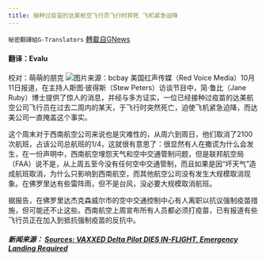 ```yaml
---
title: 接种过疫苗的达美航空飞行员飞行时猝死 飞机紧急迫降
---
```

`秘密翻譯組G-Translators` [轉載自GNews](https://gnews.org/zh-hans/1590310/)

#### 翻译：Evalu
校对：萌萌的朋克
![](https://assets.gnews.org/wp-content/uploads/2021/10/2-54.jpg)图片来源：bcbay
美国红声传媒（Red Voice Media）10月11日报道，在主持人斯图·彼得斯（Stew Peters）访谈节目中，简·鲁比（Jane Ruby）博士提供了惊人的消息，并经与多方证实，一位已经接种过疫苗的达美航空公司飞行员在过去二周内的某天，于飞行时突然死亡，迫使飞机紧急迫降，而达美公司一直掩盖这个事实。

这个周末对于西南航空公司来说也是灾难性的，从周六到周日，他们取消了2100次航班，占该公司总航班的1/4，这就很有意思了：很显然有人在撒谎为什么会发生，在一份声明中，西南航空埋怨天气和空中交通管制问题，但是联邦航空局（FAA）说不是，从上周五至今没有任何空中交通管制，而且如果是因“坏天气”造成航班取消，为什么只影响到西南航空，而其他航空公司没有发生大规模取消现象。在佛罗里达有些雷阵雨，但不是台风，没必要大规模取消航班。

据报告，在佛罗里达杰克森威尔市的空中交通控制中心有人离职以抗议强制疫苗措施，但可能还不止这些。西南航空上周宣布所有人员都必须打疫苗，已有报道有些飞行员正在加入到抵抗强制疫苗的反抗中。

##### 新闻来源： [Sources: VAXXED Delta Pilot DIES IN-FLIGHT, Emergency Landing Required](https://www.redvoicemedia.com/2021/10/sources-vaxxed-delta-pilot-dies-in-flight-emergency-landing-required/)
